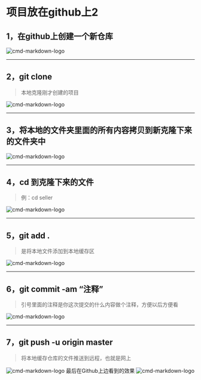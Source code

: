 # 项目放在github上2

## 1，在github上创建一个新仓库
![cmd-markdown-logo](https://p1-jj.byteimg.com/tos-cn-i-t2oaga2asx/gold-user-assets/2019/8/30/16ce0242e82dd3b8~tplv-t2oaga2asx-zoom-in-crop-mark:3024:0:0:0.awebp)

---
## 2，git clone
> 本地克隆刚才创建的项目

![cmd-markdown-logo](https://p1-jj.byteimg.com/tos-cn-i-t2oaga2asx/gold-user-assets/2019/8/30/16ce0255f3e62f6b~tplv-t2oaga2asx-zoom-in-crop-mark:3024:0:0:0.awebp)

---
## 3，将本地的文件夹里面的所有内容拷贝到新克隆下来的文件夹中
![cmd-markdown-logo](https://p1-jj.byteimg.com/tos-cn-i-t2oaga2asx/gold-user-assets/2019/8/30/16ce028975c46ebb~tplv-t2oaga2asx-zoom-in-crop-mark:3024:0:0:0.awebp)

---
## 4，cd 到克隆下来的文件  
> 例：cd seller

![cmd-markdown-logo](https://p1-jj.byteimg.com/tos-cn-i-t2oaga2asx/gold-user-assets/2019/8/30/16ce02b7e86db85d~tplv-t2oaga2asx-zoom-in-crop-mark:3024:0:0:0.awebp)

---
## 5，git add . 
> 是将本地文件添加到本地缓存区

![cmd-markdown-logo](https://p1-jj.byteimg.com/tos-cn-i-t2oaga2asx/gold-user-assets/2019/8/30/16ce0294118b782f~tplv-t2oaga2asx-zoom-in-crop-mark:3024:0:0:0.awebp)

---
## 6，git commit -am “注释”
> 引号里面的注释是你这次提交的什么内容做个注释，方便以后方便看

![cmd-markdown-logo](https://p1-jj.byteimg.com/tos-cn-i-t2oaga2asx/gold-user-assets/2019/8/30/16ce02ab12958e6c~tplv-t2oaga2asx-zoom-in-crop-mark:3024:0:0:0.awebp)

---
## 7，git push -u origin master
> 将本地缓存仓库的文件推送到远程，也就是网上

![cmd-markdown-logo](https://p1-jj.byteimg.com/tos-cn-i-t2oaga2asx/gold-user-assets/2019/8/30/16ce02ad2e9b8461~tplv-t2oaga2asx-zoom-in-crop-mark:3024:0:0:0.awebp)
最后在Github上边看到的效果
![cmd-markdown-logo](https://p1-jj.byteimg.com/tos-cn-i-t2oaga2asx/gold-user-assets/2019/8/30/16ce02cbc5a35622~tplv-t2oaga2asx-zoom-in-crop-mark:3024:0:0:0.awebp)